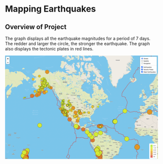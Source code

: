 # Mapping Earthquakes
## Overview of Project
The graph displays all the earthquake magnitudes for a period of 7 days. The redder and larger the circle, the stronger the earthquake.
The graph also displays the tectonic plates in red lines.

<img src="https://github.com/juliomeza/Mapping_Earthquakes/blob/main/screenshot/Earthquake.png">
